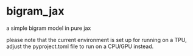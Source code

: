 # bigram_jax
a simple bigram model in pure jax

please note that the current environment is set up for running on a TPU, adjust the pyproject.toml file to run on a CPU/GPU instead.